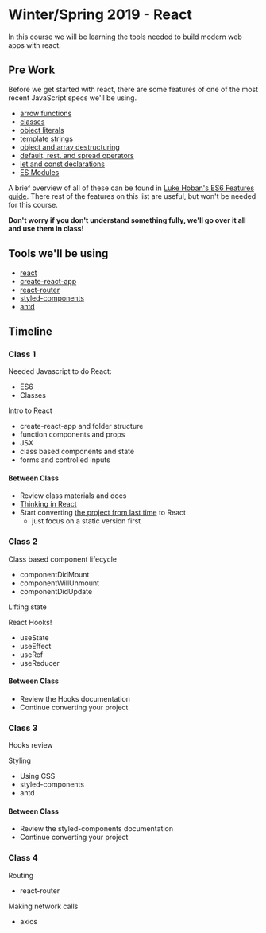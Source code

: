 # Winter/Spring 2019 - React

In this course we will be learning the tools needed to build modern web apps with react.

## Pre Work

Before we get started with react, there are some features of one of the most recent JavaScript specs we'll be using. 

* [arrow functions](https://github.com/lukehoban/es6features#arrows)
* [classes](https://github.com/lukehoban/es6features#arrows)
* [object literals](https://github.com/lukehoban/es6features#arrows)
* [template strings](https://github.com/lukehoban/es6features#arrows)
* [object and array destructuring](https://github.com/lukehoban/es6features#arrows)
* [default, rest, and spread operators](https://github.com/lukehoban/es6features#arrows)
* [let and const declarations](https://github.com/lukehoban/es6features#arrows)
* [ES Modules](https://github.com/lukehoban/es6features#arrows)

A brief overview of all of these can be found in [Luke Hoban's ES6 Features guide](https://github.com/lukehoban/es6features). There rest of the features on this list are useful, but won't be needed for this course.

**Don't worry if you don't understand something fully, we'll go over it all and use them in class!**

## Tools we'll be using

* [react](https://reactjs.org/)
* [create-react-app](https://facebook.github.io/create-react-app/)
* [react-router](https://reacttraining.com/react-router/)
* [styled-components](https://www.styled-components.com/)
* [antd](https://ant.design/)

## Timeline

### Class 1

Needed Javascript to do React:

* ES6
* Classes

Intro to React

* create-react-app and folder structure
* function components and props
* JSX
* class based components and state
* forms and controlled inputs

#### Between Class

* Review class materials and docs
* [Thinking in React](https://reactjs.org/docs/thinking-in-react.html)
* Start converting [the project from last time](https://github.com/okcoders/2018-fall-javascript-2-project) to React
  * just focus on a static version first

### Class 2

Class based component lifecycle

* componentDidMount
* componentWillUnmount
* componentDidUpdate

Lifting state

React Hooks!

* useState
* useEffect
* useRef
* useReducer

#### Between Class

* Review the Hooks documentation
* Continue converting your project

### Class 3

Hooks review

Styling

* Using CSS
* styled-components
* antd

#### Between Class

* Review the styled-components documentation
* Continue converting your project

### Class 4

Routing

* react-router

Making network calls

* axios

